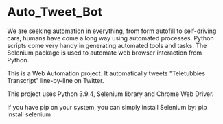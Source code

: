# Auto_Tweet_Bot

We are seeking automation in everything, from form autofill to self-driving cars, humans have come a long way using automated processes. Python scripts come very handy in generating automated tools and tasks. The Selenium package is used to automate web browser interaction from Python. 

This is a Web Automation project. It automatically tweets "Teletubbies Transcript" line-by-line on Twitter.

This project uses Python 3.9.4, Selenium library and Chrome Web Driver.

If you have pip on your system, you can simply install Selenium by:
pip install selenium

